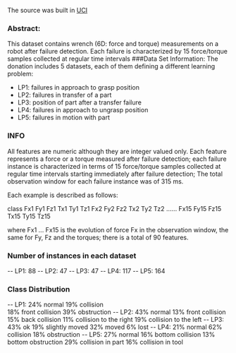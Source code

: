 The source was built in [UCI](https://archive.ics.uci.edu/ml/datasets/Robot+Execution+Failures)
### Abstract:
This dataset contains wrench (6D: force and torque) measurements on a robot after failure detection. Each failure is characterized by 15 force/torque samples collected at regular time intervals
###Data Set Information:
The donation includes 5 datasets, each of them defining a different learning problem:
* LP1: failures in approach to grasp position
* LP2: failures in transfer of a part
* LP3: position of part after a transfer failure
* LP4: failures in approach to ungrasp position
* LP5: failures in motion with part
### INFO
All features are numeric although they are integer valued only. Each feature represents a force or a torque measured after failure detection; each failure instance is characterized in terms of 15 force/torque samples collected at regular time intervals starting immediately after failure detection; The total observation window for each failure instance was of 315 ms.

Each example is described as follows:

class
Fx1 Fy1 Fz1 Tx1 Ty1 Tz1
Fx2 Fy2 Fz2 Tx2 Ty2 Tz2
......
Fx15 Fy15 Fz15 Tx15 Ty15 Tz15

where Fx1 ... Fx15 is the evolution of force Fx in the observation window, the same for Fy, Fz and the torques; there is a total of 90 features.

### Number of instances in each dataset

   -- LP1: 88
   -- LP2: 47
   -- LP3: 47
   -- LP4: 117
   -- LP5: 164

### Class Distribution

   -- LP1: 24% normal
           19% collision    
           18% front collision
           39% obstruction
   -- LP2: 43% normal
           13% front collision
           15% back collision
           11% collision to the right
           19% collision to the left
   -- LP3: 43% ok
           19% slightly moved
           32% moved
            6% lost
   -- LP4: 21% normal
           62% collision
           18% obstruction
   -- LP5: 27% normal
           16% bottom collision
           13% bottom obstruction
           29% collision in part
           16% collision in tool
